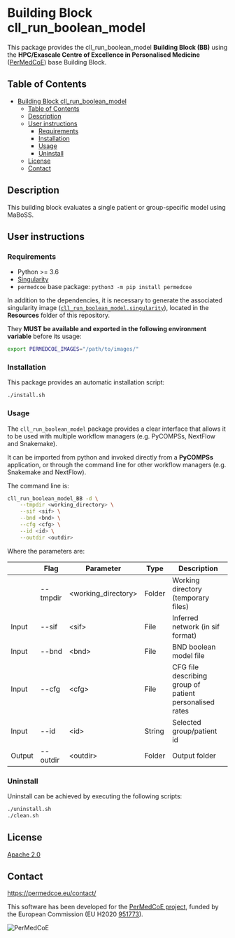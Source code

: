 # Building Block cll_run_boolean_model

This package provides the cll_run_boolean_model **Building Block (BB)** using the **HPC/Exascale Centre of Excellence in Personalised Medicine**
([PerMedCoE](https://permedcoe.eu/)) base Building Block.

## Table of Contents

- [Building Block cll\_run\_boolean\_model](#building-block-cll_run_boolean_model)
  - [Table of Contents](#table-of-contents)
  - [Description](#description)
  - [User instructions](#user-instructions)
    - [Requirements](#requirements)
    - [Installation](#installation)
    - [Usage](#usage)
    - [Uninstall](#uninstall)
  - [License](#license)
  - [Contact](#contact)

## Description

This building block evaluates a single patient or group-specific model using MaBoSS.

## User instructions

### Requirements

- Python >= 3.6
- [Singularity](https://singularity.lbl.gov/docs-installation)
- `permedcoe` base package: `python3 -m pip install permedcoe`

In addition to the dependencies, it is necessary to generate the associated
singularity image ([`cll_run_boolean_model.singularity`](../Resources/images/cll_run_boolean_model.singularity)),
located in the **Resources** folder of this repository.

They **MUST be available and exported in the following environment variable**
before its usage:

```bash
export PERMEDCOE_IMAGES="/path/to/images/"
```

### Installation

This package provides an automatic installation script:

```bash
./install.sh
```

### Usage

The `cll_run_boolean_model` package provides a clear interface that allows
it to be used with multiple workflow managers (e.g. PyCOMPSs, NextFlow and
Snakemake).

It can be imported from python and invoked directly from a **PyCOMPSs**
application, or through the command line for other workflow managers
(e.g. Snakemake and NextFlow).

The command line is:

```bash
cll_run_boolean_model_BB -d \
    --tmpdir <working_directory> \
    --sif <sif> \
    --bnd <bnd> \
    --cfg <cfg> \
    --id <id> \
    --outdir <outdir>
```

Where the parameters are:

|        | Flag     | Parameter            | Type   | Description                                             |
|--------|----------|----------------------|--------|---------------------------------------------------------|
|        | --tmpdir | \<working_directory> | Folder | Working directory (temporary files)                     |
| Input  | --sif    | \<sif>               | File   | Inferred network (in sif format)                        |
| Input  | --bnd    | \<bnd>               | File   | BND boolean model file                                  |
| Input  | --cfg    | \<cfg>               | File   | CFG file describing group of patient personalised rates |
| Input  | --id     | \<id>                | String | Selected group/patient id                               |
| Output | --outdir | \<outdir>            | Folder | Output folder                                           |


### Uninstall

Uninstall can be achieved by executing the following scripts:

```bash
./uninstall.sh
./clean.sh
```

## License

[Apache 2.0](https://www.apache.org/licenses/LICENSE-2.0)

## Contact

<https://permedcoe.eu/contact/>

This software has been developed for the [PerMedCoE project](https://permedcoe.eu/), funded by the European Commission (EU H2020 [951773](https://cordis.europa.eu/project/id/951773)).

![](https://permedcoe.eu/wp-content/uploads/2020/11/logo_1.png "PerMedCoE")
